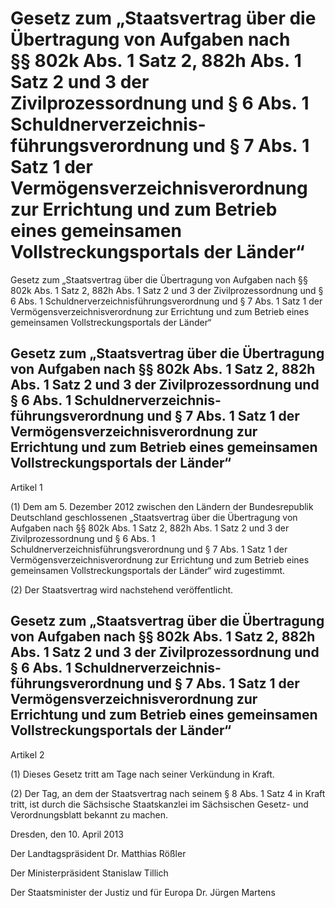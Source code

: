 # Gesetz zum „Staatsvertrag über die Übertragung von Aufgaben nach §§ 802k Abs. 1 Satz 2, 882h Abs. 1 Satz 2 und 3 der Zivilprozessordnung und § 6 Abs. 1 Schuldnerverzeichnis­führungsverordnung und § 7 Abs. 1 Satz 1 der Vermögensverzeichnisverordnung zur Errichtung und zum Betrieb eines gemeinsamen Vollstreckungsportals der Länder“


Gesetz zum „Staatsvertrag über die Übertragung von Aufgaben nach §§ 802k Abs. 1 Satz 2, 882h Abs. 1 Satz 2 und 3 der Zivilprozessordnung und § 6 Abs. 1 Schuldnerverzeichnisführungsverordnung und § 7 Abs. 1 Satz 1 der Vermögensverzeichnisverordnung zur Errichtung und zum Betrieb eines gemeinsamen Vollstreckungsportals der Länder“

## Gesetz zum „Staatsvertrag über die Übertragung von Aufgaben nach §§ 802k Abs. 1 Satz 2, 882h Abs. 1 Satz 2 und 3 der Zivilprozessordnung und § 6 Abs. 1 Schuldnerverzeichnis­führungsverordnung und § 7 Abs. 1 Satz 1 der Vermögensverzeichnisverordnung zur Errichtung und zum Betrieb eines gemeinsamen Vollstreckungsportals der Länder“
 Artikel 1

(1) Dem am 5. Dezember 2012 zwischen den Ländern der Bundesrepublik Deutschland geschlossenen „Staatsvertrag über die Übertragung von Aufgaben nach §§ 802k Abs. 1 Satz 2, 882h Abs. 1 Satz 2 und 3 der Zivilprozessordnung und § 6 Abs. 1 Schuldnerverzeichnisführungsverordnung und § 7 Abs. 1 Satz 1 der Vermögensverzeichnisverordnung zur Errichtung und zum Betrieb eines gemeinsamen Vollstreckungsportals der Länder“ wird zugestimmt.

(2) Der 
        Staatsvertrag wird nachstehend veröffentlicht.


## Gesetz zum „Staatsvertrag über die Übertragung von Aufgaben nach §§ 802k Abs. 1 Satz 2, 882h Abs. 1 Satz 2 und 3 der Zivilprozessordnung und § 6 Abs. 1 Schuldnerverzeichnis­führungsverordnung und § 7 Abs. 1 Satz 1 der Vermögensverzeichnisverordnung zur Errichtung und zum Betrieb eines gemeinsamen Vollstreckungsportals der Länder“
 Artikel 2

(1) Dieses Gesetz tritt am Tage nach seiner Verkündung in Kraft.

(2) Der Tag, an dem der Staatsvertrag nach seinem § 8 Abs. 1 Satz 4 in Kraft tritt, ist durch die Sächsische Staatskanzlei im Sächsischen Gesetz- und Verordnungsblatt bekannt zu machen.

Dresden, den 10. April 2013

Der Landtagspräsident 
           Dr. Matthias Rößler

Der Ministerpräsident 
           Stanislaw Tillich

Der Staatsminister der Justiz und für Europa 
           Dr. Jürgen Martens

